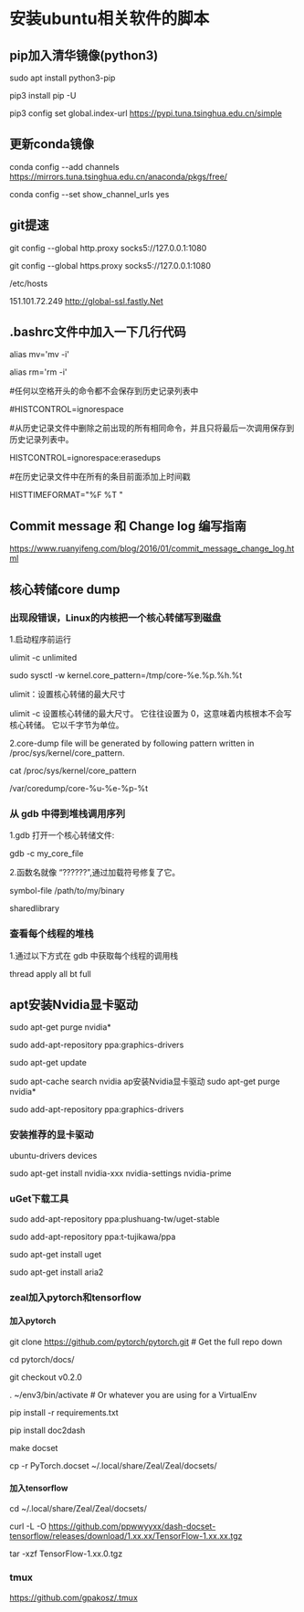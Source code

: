 # 安装ubuntu相关软件的脚本

## pip加入清华镜像(python3)

  sudo apt install python3-pip

  pip3 install pip -U
  
  pip3 config set global.index-url https://pypi.tuna.tsinghua.edu.cn/simple

## 更新conda镜像
  
  conda config --add channels https://mirrors.tuna.tsinghua.edu.cn/anaconda/pkgs/free/
  
  conda config --set show_channel_urls yes
  
## git提速

  git config --global http.proxy socks5://127.0.0.1:1080

  git config --global https.proxy socks5://127.0.0.1:1080

  /etc/hosts

  151.101.72.249 http://global-ssl.fastly.Net
  

## .bashrc文件中加入一下几行代码
  
  alias mv='mv -i'
  
  alias rm='rm -i'
  
  #任何以空格开头的命令都不会保存到历史记录列表中
  
  #HISTCONTROL=ignorespace
  
  #从历史记录文件中删除之前出现的所有相同命令，并且只将最后一次调用保存到历史记录列表中。
  
  HISTCONTROL=ignorespace:erasedups
  
  #在历史记录文件中在所有的条目前面添加上时间戳
  
  HISTTIMEFORMAT="%F %T  "
  
## Commit message 和 Change log 编写指南
https://www.ruanyifeng.com/blog/2016/01/commit_message_change_log.html

## 核心转储core dump

### 出现段错误，Linux的内核把一个核心转储写到磁盘

  1.启动程序前运行 
  
  ulimit -c unlimited
  
  sudo sysctl -w kernel.core_pattern=/tmp/core-%e.%p.%h.%t
  
  ulimit：设置核心转储的最大尺寸
  
  ulimit -c 设置核心转储的最大尺寸。 它往往设置为 0，这意味着内核根本不会写核心转储。 它以千字节为单位。
  
  2.core-dump file will be generated by following pattern written in /proc/sys/kernel/core_pattern.
  
  cat /proc/sys/kernel/core_pattern   
  
  /var/coredump/core-%u-%e-%p-%t
  
### 从 gdb 中得到堆栈调用序列

  1.gdb 打开一个核心转储文件:
  
  gdb -c my_core_file
  
  2.函数名就像 “??????”,通过加载符号修复了它。
  
  symbol-file /path/to/my/binary
  
  sharedlibrary
  
### 查看每个线程的堆栈
  1.通过以下方式在 gdb 中获取每个线程的调用栈
  
  thread apply all bt full

## apt安装Nvidia显卡驱动

sudo apt-get purge nvidia*

sudo add-apt-repository ppa:graphics-drivers

sudo apt-get update

sudo apt-cache search nvidia ap安装Nvidia显卡驱动
sudo apt-get purge nvidia*

sudo add-apt-repository ppa:graphics-drivers



### 安装推荐的显卡驱动 

ubuntu-drivers devices

sudo apt-get install nvidia-xxx nvidia-settings nvidia-prime


### uGet下载工具

sudo add-apt-repository ppa:plushuang-tw/uget-stable

sudo add-apt-repository ppa:t-tujikawa/ppa

sudo apt-get install uget 

sudo apt-get install aria2

### zeal加入pytorch和tensorflow

#### 加入pytorch

git clone https://github.com/pytorch/pytorch.git  # Get the full repo down

cd pytorch/docs/

git checkout v0.2.0

. ~/env3/bin/activate # Or whatever you are using for a VirtualEnv

pip install -r requirements.txt

pip install doc2dash

make docset

cp -r PyTorch.docset ~/.local/share/Zeal/Zeal/docsets/

#### 加入tensorflow

cd ~/.local/share/Zeal/Zeal/docsets/

curl -L -O https://github.com/ppwwyyxx/dash-docset-tensorflow/releases/download/1.xx.xx/TensorFlow-1.xx.xx.tgz

tar -xzf TensorFlow-1.xx.0.tgz

### tmux
https://github.com/gpakosz/.tmux
